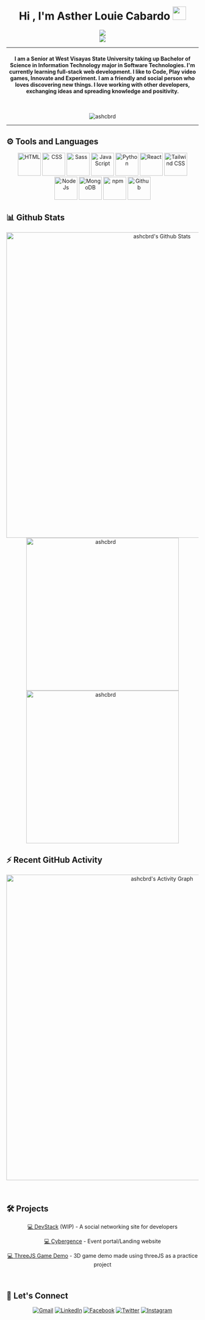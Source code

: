 <h1 align="center"> Hi , I'm Asther Louie Cabardo <img src="https://media.giphy.com/media/hvRJCLFzcasrR4ia7z/giphy.gif" width="35"></h1>
<p align="center">
 <a href="https://github.com/DenverCoder1/readme-typing-svg"><img src="https://readme-typing-svg.herokuapp.com?lines=Information+Technology+Student;Software+Technologies;Front-End+Web+Development;Nighthawk+•+Nyctophile+•+Nightjar&center=true&width=500&height=50"></a><br>
 <a href="https://media1.giphy.com/media/3oEduOXu3DBfTazzaw/giphy.gif?cid=ecf05e47iev2ed7f147xb6ye6vdtjre7zjp41f00yhxnzdtu&rid=giphy.gif&ct=g"><img src="https://media1.giphy.com/media/3oEduOXu3DBfTazzaw/giphy.gif?cid=ecf05e47iev2ed7f147xb6ye6vdtjre7zjp41f00yhxnzdtu&rid=giphy.gif&ct=g"></a>
</p>
<hr/>
<h4 align="center">I am a Senior at West Visayas State University taking up Bachelor of Science in Information Technology major in Software Technologies. I'm currently learning full-stack web development. I like to Code, Play video games, Innovate and Experiment. I am a friendly and social person who loves discovering new things. I love working with other developers, exchanging ideas and spreading knowledge and positivity.</h4>
<br>
<p align="center"> <img src="https://komarev.com/ghpvc/?username=ashcbrd&label=Profile%20views&color=0e75b6&style=plastic" alt="ashcbrd" /> </p>

<hr/>

## ⚙️ Tools and Languages

<p align="center">
 <img src="https://cdn.iconscout.com/icon/premium/png-256-thumb/html5-3-502526.png" alt="HTML" width="60px"/>
 <img src="https://cdn.iconscout.com/icon/free/png-256/css-131-722685.png" alt="CSS" width="60px"/>
 <img src="https://cdn.iconscout.com/icon/free/png-256/sass-2752078-2284895.png" alt="Sass" width="60px"/>
 <img src="https://cdn.iconscout.com/icon/free/png-256/javascript-2752148-2284965.png" alt="JavaScript" width="60px"/>
 <img src="https://cdn.iconscout.com/icon/free/png-256/python-2-226051.png" alt="Python" width="60px"/>
 <img src="https://cdn4.iconfinder.com/data/icons/logos-3/600/React.js_logo-512.png" alt="React" width="60px"/>
 <img src="https://upload.wikimedia.org/wikipedia/commons/thumb/d/d5/Tailwind_CSS_Logo.svg/1024px-Tailwind_CSS_Logo.svg.png" alt="Tailwind CSS" width="60px"/>
 <img src="https://cdn.iconscout.com/icon/free/png-256/node-js-1-1174935.png" alt="NodeJs" width="60px"/>
 <img src="https://cdn.iconscout.com/icon/free/png-256/mongodb-3521676-2945120.png" alt="MongoDB" width="60px"/>
 <img src="https://cdn.iconscout.com/icon/free/png-256/npm-226037.png" alt="npm" width="60px"/>
 <img src="https://cdn.iconscout.com/icon/free/png-256/github-1521500-1288242.png" alt="Github" width="60px"/>
</p>


## 📊 Github Stats 


  <p align="center">
    <a href="https://github.com/ryo-ma/github-profile-trophy"><img alt="ashcbrd's Github Stats" src="https://github-profile-trophy.vercel.app/?username=ashcbrd&theme=onedark&row=1" width="800px"/></a>	  
<br/>
	  <img src="https://github-readme-stats.vercel.app/api/top-langs?username=ashcbrd&show_icons=true&locale=en&layout=compact&theme=onedark" alt="ashcbrd" width="400px"/>
	  <img src="https://github-readme-streak-stats.herokuapp.com/?user=ashcbrd&theme=onedark" alt="ashcbrd" width="400px"/>
  <br/>
  </p>



## ⚡ Recent GitHub Activity

<p align="center">
	<a href="https://github.com/ashcbrd"><img alt="ashcbrd's Activity Graph" src="https://activity-graph.herokuapp.com/graph?username=ashcbrd&custom_title=Asther%20Louie's%20Contribution%20Graph&theme=react-dark" width="800px"/></a>

</p>


<br/>

## 🛠 Projects
<p align="center">
	<p align="center"><a href="https://github.com/ashcbrd/DevStack">💻 DevStack</a> (WIP) - A social networking site for developers</p>
	<p align="center"><a href="https://github.com/Blankeos/akwe-landing">💻 Cybergence</a> - Event portal/Landing website</p>
	<p align="center"><a href="https://github.com/ashcbrd/threejs-game-demo">💻 ThreeJS Game Demo</a> - 3D game demo made using threeJS as a practice project</p>
	
	
</p>

<br/>

## 🤝 Let's Connect

<p align="center">
	<a href="mailto:cabardoash@gmail.com"><img src="https://img.icons8.com/bubbles/50/000000/gmail.png" alt="Gmail"/></a>
	<a href="https://www.linkedin.com/in/asther-louie-cabardo-46b0b1213"><img src="https://img.icons8.com/bubbles/50/000000/linkedin.png" alt="LinkedIn"/></a>
	<a href="https://www.facebook.com/ashterlouie.cabardo"><img src="https://img.icons8.com/bubbles/50/000000/facebook-new.png" alt="Facebook"/></a>
	<a href="https://twitter.com/ashcbrd"><img src="https://img.icons8.com/bubbles/50/000000/twitter.png" alt="Twitter"></a>
	<a href="https://instagram.com/ashcbrd"><img src="https://img.icons8.com/bubbles/50/000000/instagram.png" alt="Instagram"></a>
</p>
	

